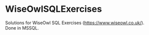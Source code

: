 # WiseOwlSQLExercises
Solutions for WiseOwl SQL Exercises (https://www.wiseowl.co.uk/). 
<br>
Done in MSSQL.
